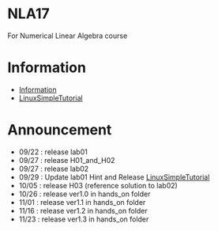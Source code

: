 # NLA17
For Numerical Linear Algebra course
# Information
* [Information](Information.md)
* [LinuxSimpleTutorial](LinuxSimpleTutorial.md)
# Announcement
- 09/22 : release lab01
- 09/27 : release H01_and_H02
- 09/27 : release lab02
- 09/29 : Update lab01 Hint and Release 
[LinuxSimpleTutorial](LinuxSimpleTutorial.md)
- 10/05 : release H03 (reference solution to lab02)
- 10/26 : release ver1.0 in hands_on folder
- 11/01 : release ver1.1 in hands_on folder
- 11/16 : release ver1.2 in hands_on folder
- 11/23 : release ver1.3 in hands_on folder